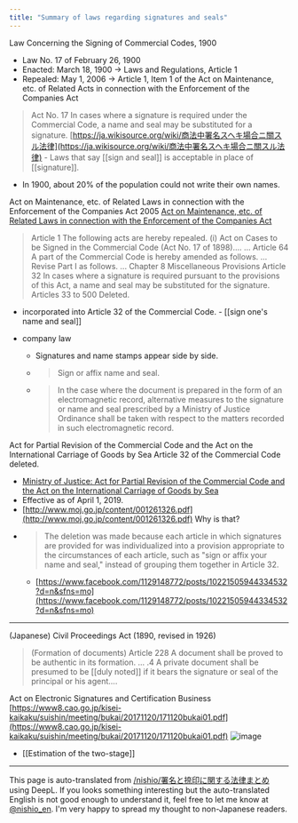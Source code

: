 ```yaml
---
title: "Summary of laws regarding signatures and seals"
---
```


Law Concerning the Signing of Commercial Codes, 1900
- Law No. 17 of February 26, 1900
- Enacted: March 18, 1900 → Laws and Regulations, Article 1
- Repealed: May 1, 2006 → Article 1, Item 1 of the Act on Maintenance, etc. of Related Acts in connection with the Enforcement of the Companies Act
> Act No. 17
> In cases where a signature is required under the Commercial Code, a name and seal may be substituted for a signature.
[https://ja.wikisource.org/wiki/商法中署名スヘキ場合ニ關スル法律](https://ja.wikisource.org/wiki/商法中署名スヘキ場合ニ關スル法律)
    - Laws that say [[sign and seal]] is acceptable in place of [[signature]].
- In 1900, about 20% of the population could not write their own names.

Act on Maintenance, etc. of Related Laws in connection with the Enforcement of the Companies Act 2005
[Act on Maintenance, etc. of Related Laws in connection with the Enforcement of the Companies Act](http://www.shugiin.go.jp/internet/itdb_housei.nsf/html/housei/16220050726087.htm)
> Article 1 The following acts are hereby repealed.
>  (i) Act on Cases to be Signed in the Commercial Code (Act No. 17 of 1898)....
> ...
>  Article 64 A part of the Commercial Code is hereby amended as follows.
>  ... Revise Part I as follows.
>  ... Chapter 8 Miscellaneous Provisions
>  Article 32 In cases where a signature is required pursuant to the provisions of this Act, a name and seal may be substituted for the signature.
>  Articles 33 to 500 Deleted.
- incorporated into Article 32 of the Commercial Code.
        - [[sign one's name and seal]]

- company law
    - Signatures and name stamps appear side by side.
    - > Sign or affix name and seal.
    - > In the case where the document is prepared in the form of an electromagnetic record, alternative measures to the signature or name and seal prescribed by a Ministry of Justice Ordinance shall be taken with respect to the matters recorded in such electromagnetic record.


Act for Partial Revision of the Commercial Code and the Act on the International Carriage of Goods by Sea
Article 32 of the Commercial Code deleted.
- [Ministry of Justice: Act for Partial Revision of the Commercial Code and the Act on the International Carriage of Goods by Sea](http://www.moj.go.jp/MINJI/minji07_00219.html)
- Effective as of April 1, 2019.
- [http://www.moj.go.jp/content/001261326.pdf](http://www.moj.go.jp/content/001261326.pdf)
Why is that?
- > The deletion was made because each article in which signatures are provided for was individualized into a provision appropriate to the circumstances of each article, such as "sign or affix your name and seal," instead of grouping them together in Article 32.
    - [https://www.facebook.com/1129148772/posts/10221505944334532?d=n&sfns=mo](https://www.facebook.com/1129148772/posts/10221505944334532?d=n&sfns=mo)
---

(Japanese) Civil Proceedings Act (1890, revised in 1926)
>  (Formation of documents)
> Article 228 A document shall be proved to be authentic in its formation.
> ... .4 A private document shall be presumed to be [[duly noted]] if it bears the signature or seal of the principal or his agent....

Act on Electronic Signatures and Certification Business
[https://www8.cao.go.jp/kisei-kaikaku/suishin/meeting/bukai/20171120/171120bukai01.pdf](https://www8.cao.go.jp/kisei-kaikaku/suishin/meeting/bukai/20171120/171120bukai01.pdf)
![image](https://gyazo.com/b48bfc059aca944e16fd28e5097d9892/thumb/1000)

- [[Estimation of the two-stage]]
---
This page is auto-translated from [/nishio/署名と捺印に関する法律まとめ](https://scrapbox.io/nishio/署名と捺印に関する法律まとめ) using DeepL. If you looks something interesting but the auto-translated English is not good enough to understand it, feel free to let me know at [@nishio_en](https://twitter.com/nishio_en). I'm very happy to spread my thought to non-Japanese readers.